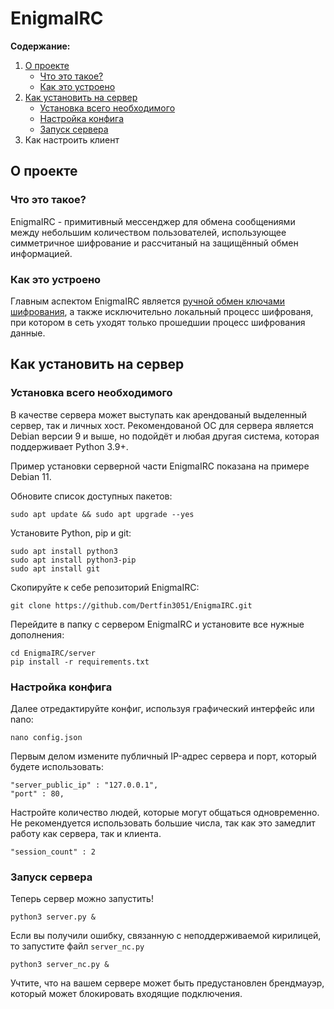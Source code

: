# EnigmaIRC
**Содержание:**
1. [О проекте](#p1)
    - [Что это такое?](#p1_1)
    - [Как это устроено](#p1_2)
2. [Как установить на сервер](#p2)
    - [Установка всего необходимого](#p2_1)
    - [Настройка конфига](#p2_2)
    - [Запуск сервера](#p2_3)
3. Как настроить клиент

<h2 id="p1">О проекте</h2>
<h3 id="p1_1">Что это такое?</h3>
EnigmaIRC - примитивный мессенджер для обмена сообщениями между небольшим количеством пользователей, использующее симметричное шифрование и рассчитаный на защищённый обмен информацией.

<h3 id="p1_2">Как это устроено</h3>
Главным аспектом EnigmaIRC является <u>ручной обмен ключами шифрования</u>, а также исключительно локальный процесс шифрованя, при котором в сеть уходят только прошедшии процесс шифрования данные.

<h2 id="p2">Как установить на сервер</h2>

<h3 id="p2_1">Установка всего необходимого</h3>

В качестве сервера может выступать как арендованый выделенный сервер, так и личных хост. Рекомендованой ОС для сервера является Debian версии 9 и выше, но подойдёт и любая другая система, которая поддерживает Python 3.9+.

Пример установки серверной части EnigmaIRC показана на примере Debian 11.

Обновите список доступных пакетов:

`sudo apt update && sudo apt upgrade --yes`

Установите Python, pip и git:

```
sudo apt install python3
sudo apt install python3-pip
sudo apt install git
```

Скопируйте к себе репозиторий EnigmaIRC:

```
git clone https://github.com/Dertfin3051/EnigmaIRC.git
```

Перейдите в папку с сервером EnigmaIRC и установите все нужные дополнения:

```
cd EnigmaIRC/server
pip install -r requirements.txt
```

<h3 id="p2_2">Настройка конфига</h3>

Далее отредактируйте конфиг, используя графический интерфейс или nano:

```
nano config.json
```

Первым делом измените публичный IP-адрес сервера и порт, который будете использовать:

```
"server_public_ip" : "127.0.0.1",
"port" : 80,
```

Настройте количество людей, которые могут общаться одновременно. Не рекомендуется использовать большие числа, так как это замедлит работу как сервера, так и клиента.

```
"session_count" : 2
```

<h3 id="p2_3">Запуск сервера</h3>

Теперь сервер можно запустить!

```
python3 server.py &
```

Если вы получили ошибку, связанную с неподдерживаемой кирилицей, то запустите файл `server_nc.py`

```
python3 server_nc.py &
```

Учтите, что на вашем сервере может быть предустановлен брендмауэр, который может блокировать входящие подключения.

